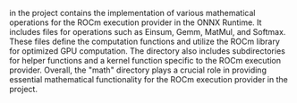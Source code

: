 in the project contains the implementation of various mathematical operations for the ROCm execution provider in the ONNX Runtime. It includes files for operations such as Einsum, Gemm, MatMul, and Softmax. These files define the computation functions and utilize the ROCm library for optimized GPU computation. The directory also includes subdirectories for helper functions and a kernel function specific to the ROCm execution provider. Overall, the "math" directory plays a crucial role in providing essential mathematical functionality for the ROCm execution provider in the project.